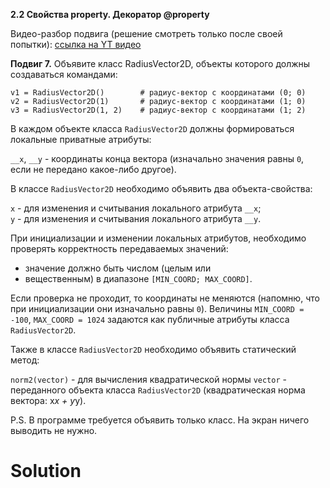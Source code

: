**2.2 Свойства property. Декоратор @property**

Видео-разбор подвига (решение смотреть только после
своей попытки): [ссылка на YT видео](https://youtu.be/q_8BdpVWbyE)

**Подвиг 7.** Объявите класс RadiusVector2D,
объекты которого должны создаваться командами:
```
v1 = RadiusVector2D()        # радиус-вектор с координатами (0; 0)
v2 = RadiusVector2D(1)       # радиус-вектор с координатами (1; 0)
v3 = RadiusVector2D(1, 2)    # радиус-вектор с координатами (1; 2)
```
В каждом объекте класса `RadiusVector2D` должны
формироваться локальные приватные атрибуты:

`__x`, `__y` - координаты конца вектора (изначально
значения равны `0`, если не передано какое-либо другое).

В классе `RadiusVector2D` необходимо объявить 
два объекта-свойства:

`x` - для изменения и считывания локального
атрибута `__x`;\
`y` - для изменения и считывания локального
атрибута `__y`.

При инициализации и изменении локальных
атрибутов, необходимо проверять корректность
передаваемых значений:

- значение должно быть числом (целым или
- вещественным) в диапазоне `[MIN_COORD; MAX_COORD]`.

Если проверка не проходит, то координаты не 
меняются (напомню, что при инициализации они
изначально равны `0`). Величины `MIN_COORD = -100`, 
`MAX_COORD = 1024` задаются как публичные атрибуты
класса `RadiusVector2D`.

Также в классе `RadiusVector2D` необходимо
объявить статический метод:

`norm2(vector)` - для вычисления квадратической
нормы `vector` - переданного объекта класса
`RadiusVector2D` (квадратическая норма вектора: x*x + y*y).

P.S. В программе требуется объявить только класс.
На экран ничего выводить не нужно.

# Solution

```

```
